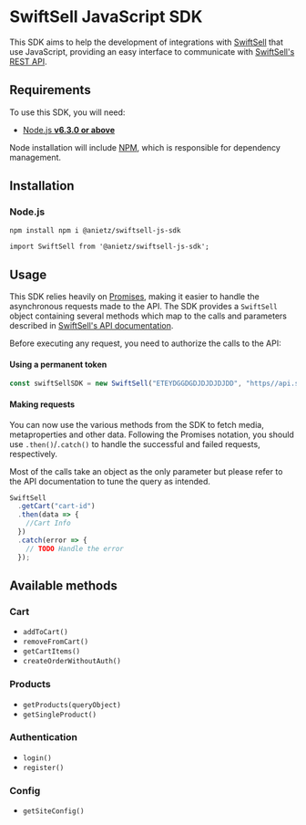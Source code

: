 # SwiftSell JavaScript SDK

This SDK aims to help the development of integrations with
[SwiftSell](https://www.SwiftSell.shop) that use JavaScript, providing an easy
interface to communicate with
[SwiftSell's REST API](https://api.SwiftSell.shop/docs/).

## Requirements

To use this SDK, you will need:

- [Node.js **v6.3.0 or above**](https://nodejs.org/)

Node installation will include [NPM](https://www.npmjs.com/), which is
responsible for dependency management.

## Installation

### Node.js

`npm install npm i @anietz/swiftsell-js-sdk`

`import SwiftSell from '@anietz/swiftsell-js-sdk';`

## Usage

This SDK relies heavily on [Promises](https://developers.google.com/web/fundamentals/getting-started/primers/promises),
making it easier to handle the asynchronous requests made to the API. The SDK
provides a `SwiftSell` object containing several methods which map to the
calls and parameters described in
[SwiftSell's API documentation](http://api.swiftSell.shop/docs).

Before executing any request, you need to authorize the calls to the API:

#### Using a permanent token

```js
const swiftSellSDK = new SwiftSell("ETEYDGGDGDJDJDJDJDD", "https//api.swiftSell.shop");
```

#### Making requests

You can now use the various methods from the SDK to fetch media, metaproperties
and other data. Following the Promises notation, you should use
`.then()`/`.catch()` to handle the successful and failed requests,
respectively.

Most of the calls take an object as the only parameter but please refer to the
API documentation to tune the query as intended.

```js
SwiftSell
  .getCart("cart-id")
  .then(data => {
    //Cart Info
  })
  .catch(error => {
    // TODO Handle the error
  });
```

## Available methods

### Cart

- `addToCart()`
- `removeFromCart()`
- `getCartItems()`
- `createOrderWithoutAuth()`

### Products

- `getProducts(queryObject)`
- `getSingleProduct()`

### Authentication

- `login()`
- `register()`

### Config

- `getSiteConfig()`
